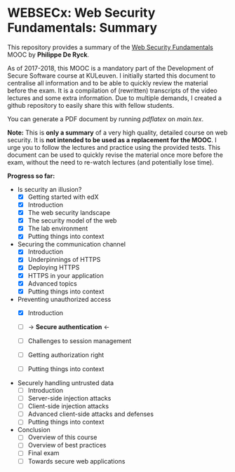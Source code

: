# WEBSECx: Web Security Fundamentals: Summary
This repository provides a summary of the [Web Security Fundamentals](https://mooc.websec.be/) MOOC by **Philippe De Ryck**.

As of 2017-2018, this MOOC is a mandatory part of the Development of Secure Software course at KULeuven. I initially started this document to centralise all information and to be able to quickly review the material before the exam. It is a compilation of (rewritten) transcripts of the video lectures and some extra information. Due to multiple demands, I created a github repository to easily share this with fellow students.

You can generate a PDF document by running *pdflatex* on *main.tex*.

**Note:** This is **only a summary** of a very high quality, detailed course on web security. It is **not intended to be used as a replacement for the MOOC**. I urge you to follow the lectures and practice using the provided tests. This document can be used to quickly revise the material once more before the exam, without the need to re-watch lectures (and potentially lose time).



**Progress so far:**

* Is security an illusion?
  - [x] Getting started with edX
  - [x] Introduction
  - [x] The web security landscape
  - [x] The security model of the web
  - [x] The lab environment
  - [x] Putting things into context
* Securing the communication channel
  - [x] Introduction
  - [x] Underpinnings of HTTPS
  - [x] Deploying HTTPS
  - [x] HTTPS in your application
  - [x] Advanced topics
  - [x] Putting things into context
* Preventing unauthorized access 
  - [x] Introduction
  - [ ] &rarr; **Secure authentication** &larr;
  - [ ] Challenges to session management
  - [ ] Getting authorization right
  - [ ] Putting things into context


* Securely handling untrusted data
  - [ ] Introduction
  - [ ] Server-side injection attacks
  - [ ] Client-side injection attacks
  - [ ] Advanced client-side attacks and defenses
  - [ ] Putting things into context
* Conclusion
  - [ ] Overview of this course
  - [ ] Overview of best practices
  - [ ] Final exam
  - [ ] Towards secure web applications